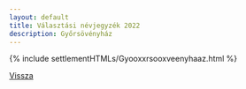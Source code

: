 ```yaml
---
layout: default
title: Választási névjegyzék 2022
description: Győrsövényház
---
```


{% include settlementHTMLs/Gyooxxrsooxveenyhaaz.html %}

[Vissza](../)